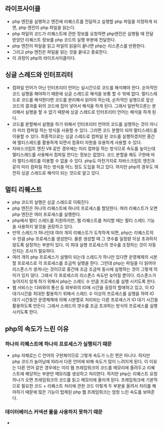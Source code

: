 ## 라이프사이클
- php 엔진을 실행하고 엔진에 리퀘스트를 전달하고 실행할 php 파일을 지정하게 되면, php 엔진이 php 파일을 읽는다.
- php 파일의 코드가 리퀘스트에 관한 정보를 요청하면 php엔진은 실행될 때 전달 받았던 리퀘스트 정보를 php 코드의 실행 부분에 전달한다.
- php 엔진이 파일을 읽고 파일의 읽음이 끝나면 php는 리스폰스를 반환한다. 
- 그리고 php 엔진은 파일을 읽는 것을 끝내고 종료한다.
- 이 과정이 php의 라이프사이클이다.

## 싱글 스레드와 인터프리터
- 컴파일 언어가 아닌 인터프리터 언어는 실시간으로 코드를 해석해야 한다. 순차적인 코드 실행을 해야하기 때문에 싱글 스레드로 해석을 보통 할 수 밖에 없다. 멀티스레드로 코드를 해석한다면 코드를 분리해서 읽어야 하는데, 순차적인 실행으로 앞선 코드의 결과를 뒤의 코드에 집어 넣어서 해석을 하게 된다. 그래서 일반적으론는 분리해서 실행을 할 수 없기 때문에 싱글 스레드로 인터프리터 언어는 해석을 하게 된다.
- 코드를 분할해서 실행을 하기 위해서 인터프리터 언어의 코드를 실행하는 것이 아니라 미리 컴파일 하는 방식을 사용할 수 있다. 그러면 코드 분할이 되어 멀티스레드를 이용할 수 있다. 최종적으로는 싱글 스레드로 컴파일 된 코드를 실행하겠지만 중간에 멀티스레드를 활용하게 되면서 컴퓨터 자원을 유용하게 사용할 수 있다.
- 자바스크립트 엔진 V8 같은 경우에는 미리 컴파일 하는 방식으로 속도를 높이는데 멀티스레드를 사용해서 컴파일 한다는 정보는 없었다. 코드 분할을 해도 구현에 따라 멀티스레드를 이용할 수 없을 수 있다. php도 마찬가지로 자바스크립트 엔진과 같이 미리 컴파일 하는 방식을 어느 정도 도입을 하고 있다. 하지만 php의 경우도 여전히 싱글 스레드로 해석이 되는 것으로 알고 있다.

## 멀티 리퀘스트
- php 코드의 실행은 싱글 스레드로 이뤄진다.
- php 엔진은 하나의 리퀘스트에 하나의 프로세스를 할당한다. 여러 리퀘스트가 오면 php 엔진은 여러 프로세스를 실행한다.
- php에서 멀티 스레드를 지원하지만, 웹 리퀘스트를 처리할 때는 멀티 스레드 기능을 사용하지 말것을 권장하고 있다.
- 만약 스레드가 하나인데 여러 개의 리퀘스트가 도착하게 되면, php는 리퀘스트의 수 만큼 php 프로세스를 생성한다. 물론 생성할 때 그 갯수를 일정량 이상 초과하지 않도록 설정하는 부분이 있다. 이 최대 실행 프로세스의 갯수를 조정하는 것이 자동인지는 조사가 필요하다.
- 여러 개의 php 프로세스가 실행이 되는데 스레드가 하나만 있다면 운영체제의 시분할 프로세스로 각 프로세스를 조금씩 실행을 한다. 그런데 php는 파일을 다 읽어야 리스폰스가 생겨나는 것이므로 중간에 조금 조금씩 동시에 실행하는 것이 그렇게 의미가 있지 않다. 그래서 각 프로세스의 리스폰스 속도만 늦어질 뿐이다. 리스폰스가 늦어지지 않게 하기 위해서 php는 스레드 수 만큼 프로세스를 실행 시키도록 한다.
- 웹 서비스는 디비와의 통신 등 외부와의 IO에 시간을 굉장히 할애하고 있고, 이 IO 대기시간을 최대한 활용하기 위해서 스레드 수 이상의 프로세스를 실행을 하여 IO 대기 시간동안 운영체제에 의해 시분할로 처리되는 다른 프로세스가 IO 대기 시간을 활용하도록 만든다. 그래서 스레드의 갯수를 조금 초과하는 방식의 프로세스를 실행 시키도록 한다.


## php의 속도가 느린 이유
### 하나의 리퀘스트에 하나의 프로세스가 실행되기 때문
- php 자체로는 C 언어의 구현체이므로 그렇게 속도가 느린 편은 아니다. 하지만 php 코드가 늘어남에 따라서 다른 언어에 비해 속도가 많이 느려지게 된다. 이 이유는 다른 언어 같은 경우에는 미리 웹 프레임워크의 코드를 메모리에 올려두고 리퀘스트에 해당하는 부분만 메모리를 생성하고 처리한다. 하지만 php는 리퀘스트 요청 하나가 오면 프레임워크의 코드를 읽고 메모리에 올리게 된다. 프레임워크에 기본적으로 필요한 코드 + 리퀘스트 처리에 관한 코드 이렇게 두 부분을 올려서 처리를 해야하기 때문에 많은 기능이 탑제된 php 웹 프레임워크는 엄청 느린 속도를 보여준다.

### 데이터베이스 커넥션 풀을 사용하지 못하기 때문
- 

